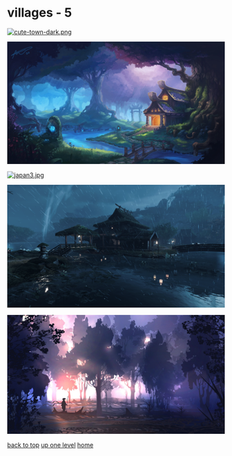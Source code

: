 # villages - 5
[![cute-town-dark.png](/desktop/villages/cute-town-dark.png "cute-town-dark.png")](https://raw.githubusercontent.com/buckmanc/wallpapers/main/desktop/villages/cute-town-dark.png)

[![forest.png](/desktop/villages/forest.png "forest.png")](https://raw.githubusercontent.com/buckmanc/wallpapers/main/desktop/villages/forest.png)

[![japan3.jpg](/desktop/villages/japan3.jpg "japan3.jpg")](https://raw.githubusercontent.com/buckmanc/wallpapers/main/desktop/villages/japan3.jpg)

[![japan.png](/desktop/villages/japan.png "japan.png")](https://raw.githubusercontent.com/buckmanc/wallpapers/main/desktop/villages/japan.png)

[![landscape2.jpg](/desktop/villages/landscape2.jpg "landscape2.jpg")](https://raw.githubusercontent.com/buckmanc/wallpapers/main/desktop/villages/landscape2.jpg)



[back to top](#)
[up one level](/desktop/README.MD)
[home](/)
